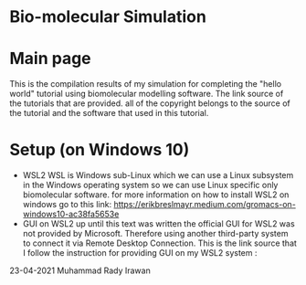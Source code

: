 # Bio-molecular Simulation
# Main page
This is the compilation results of my simulation for completing the "hello world" tutorial using biomolecular modelling software. The link source of the tutorials that are provided. all of the copyright belongs to the source of the tutorial and the software that used in this tutorial.

# Setup (on Windows 10)
- WSL2 
WSL is Windows sub-Linux which we can use a Linux subsystem in the Windows operating system so we can use Linux specific only biomolecular software. for more information on how to install WSL2 on windows go to this link: https://erikbreslmayr.medium.com/gromacs-on-windows10-ac38fa5653e
- GUI on WSL2 
up until this text was written the official GUI for WSL2 was not provided by Microsoft. Therefore using another third-party system to connect it via Remote Desktop Connection. This is the link source that I follow the instruction for providing GUI on my WSL2 system :






23-04-2021
Muhammad Rady Irawan
